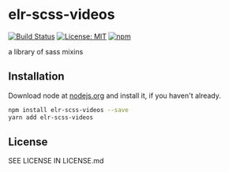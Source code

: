 # elr-scss-videos

[![Build Status](https://travis-ci.com/Beth3346/elr-scss-videos.svg?branch=master)](https://travis-ci.com/Beth3346/elr-scss-videos)
[![License: MIT](https://img.shields.io/badge/License-MIT-yellow.svg)](https://opensource.org/licenses/MIT)
[![npm](https://img.shields.io/npm/dm/elr-scss-videos.svg?style=flat)](https://npmjs.com/package/elr-scss-videos)

a library of sass mixins

## Installation

Download node at [nodejs.org](http://nodejs.org) and install it, if you haven't already.

```sh
npm install elr-scss-videos --save
yarn add elr-scss-videos
```

## License

SEE LICENSE IN LICENSE.md
